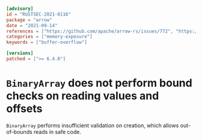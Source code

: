 ```toml
[advisory]
id = "RUSTSEC-2021-0116"
package = "arrow"
date = "2021-09-14"
references = ["https://github.com/apache/arrow-rs/issues/772", "https://github.com/apache/arrow-rs/issues/773"]
categories = ["memory-exposure"]
keywords = ["buffer-overflow"]

[versions]
patched = [">= 6.4.0"]
```

# `BinaryArray` does not perform bound checks on reading values and offsets

`BinaryArray` performs insufficient validation on creation, which allows out-of-bounds reads in safe code.
